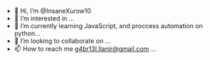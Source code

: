 - 👋 Hi, I’m @InsaneXurow10
- 👀 I’m interested in ...
- 🌱 I’m currently learning JavaScript, and proccess automation on python...
- 💞️ I’m looking to collaborate on ...
- 📫 How to reach me g4br13l.llanir@gmail.com ...

<!---
InsaneXurow10/InsaneXurow10 is a ✨ special ✨ repository because its `README.md` (this file) appears on your GitHub profile.
You can click the Preview link to take a look at your changes.
--->
